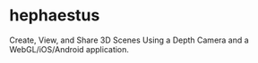 hephaestus
==========

Create, View, and Share 3D Scenes Using a Depth Camera and a WebGL/iOS/Android application.